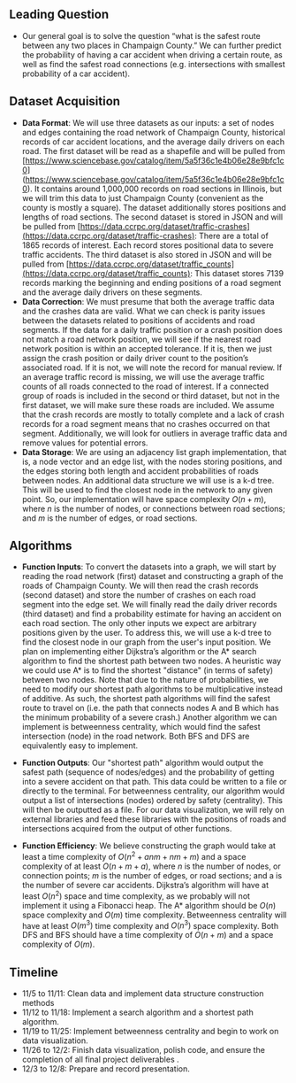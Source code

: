 ## Leading Question 
* Our general goal is to solve the question “what is the safest route between any two places in Champaign County.” We can further predict the probability of having a car accident when driving a certain route, as well as find the safest road connections (e.g. intersections with smallest probability of a car accident).
## Dataset Acquisition
* **Data Format**: We will use three datasets as our inputs: a set of nodes and edges containing the road network of Champaign County, historical records of car accident locations, and the average daily drivers on each road. The first dataset will be read as a shapefile and will be pulled from [https://www.sciencebase.gov/catalog/item/5a5f36c1e4b06e28e9bfc1c0] (https://www.sciencebase.gov/catalog/item/5a5f36c1e4b06e28e9bfc1c0). It contains around 1,000,000 records on road sections in Illinois, but we will trim this data to just Champaign County (convenient as the county is mostly a square). The dataset additionally stores positions and lengths of road sections. The second dataset is stored in JSON and will be pulled from [https://data.ccrpc.org/dataset/traffic-crashes](https://data.ccrpc.org/dataset/traffic-crashes): There are a total of 1865 records of interest. Each record stores positional data to severe traffic accidents. The third dataset is also stored in JSON and will be pulled from [https://data.ccrpc.org/dataset/traffic_counts](https://data.ccrpc.org/dataset/traffic_counts): This dataset stores 7139 records marking the beginning and ending positions of a road segment and the average daily drivers on these segments.
* **Data Correction**: We must presume that both the average traffic data and the crashes data are valid. What we can check is parity issues between the datasets related to positions of accidents and road segments. If the data for a daily traffic position or a crash position does not match a road network position, we will see if the nearest road network position is within an accepted tolerance. If it is, then we just assign the crash position or daily driver count to the position’s associated road. If it is not, we will note the record for manual review. If an average traffic record is missing, we will use the average traffic counts of all roads connected to the road of interest. If a connected group of roads is included in the second or third dataset, but not in the first dataset, we will make sure these roads are included. We assume that the crash records are mostly to totally complete and a lack of crash records for a road segment means that no crashes occurred on that segment. Additionally, we will look for outliers in average traffic data and remove values for potential errors.
* **Data Storage**: We are using an adjacency list graph implementation, that is, a node vector and an edge list, with the nodes storing positions, and the edges storing both length and accident probabilities of roads between nodes. An additional data structure we will use is a k-d tree. This will be used to find the closest node in the network to any given point. So, our implementation will have space complexity $O(n+m)$, where $n$ is the number of nodes, or connections between road sections; and $m$ is the number of edges, or road sections.

## Algorithms
* **Function Inputs**: To convert the datasets into a graph, we will start by reading the road network (first) dataset and constructing a graph of the roads of Champaign County. We will then read the crash records (second dataset) and store the number of crashes on each road segment into the edge set. We will finally read the daily driver records (third dataset) and find a probability estimate for having an accident on each road section. The only other inputs we expect are arbitrary positions given by the user. To address this, we will use a k-d tree to find the closest node in our graph from the user's input position. We plan on implementing either Dijkstra’s algorithm or the A* search algorithm to find the shortest path between two nodes. A heuristic way we could use A* is to find the shortest "distance" (in terms of safety) between two nodes. Note that due to the nature of probabilities, we need to modify our shortest path algorithms to be multiplicative instead of additive. As such, the shortest path algorithms will find the safest route to travel on (i.e. the path that connects nodes A and B which has the minimum probability of a severe crash.) Another algorithm we can implement is betweenness centrality, which would find the safest intersection (node) in the road network. Both BFS and DFS are equivalently easy to implement.

* **Function Outputs**: Our "shortest path" algorithm would output the safest path (sequence of nodes/edges) and the probability of getting into a severe accident on that path. This data could be written to a file or directly to the terminal. For betweenness centrality, our algorithm would output a list of intersections (nodes) ordered by safety (centrality). This will then be outputted as a file. For our data visualization, we will rely on external libraries and feed these libraries with the positions of roads and intersections acquired from the output of other functions.

* **Function Efficiency**: We believe constructing the graph would take at least a time complexity of $O(n^2 + anm + nm + m)$ and a space complexity of at least $O(n + m + a)$, where $n$ is the number of nodes, or connection points; $m$ is the number of edges, or road sections; and a is the number of severe car accidents. Dijkstra’s algorithm will have at least $O(n^2)$ space and time complexity, as we probably will not implement it using a Fibonacci heap. The A* algorithm should be $O(n)$ space complexity and $O(m)$ time complexity. Betweenness centrality will have at least $O(m^3)$ time complexity and $O(n^3)$ space complexity. Both DFS and BFS should have a time complexity of $O(n + m)$ and a space complexity of $O(m)$.


## Timeline
* 11/5 to 11/11: Clean data and implement data structure construction methods
* 11/12 to 11/18: Implement a search algorithm and a shortest path algorithm.
* 11/19 to 11/25: Implement betweenness centrality and begin to work on data visualization.
* 11/26 to 12/2: Finish data visualization, polish code, and ensure the completion of all final project deliverables .
* 12/3 to 12/8: Prepare and record presentation.
